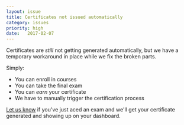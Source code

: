 ```yaml
---
layout: issue
title: Certificates not issued automatically
category: issues
priority: high
date:   2017-02-07
---
```


Certificates are _still_ not getting generated automatically, but we have a temporary workaround in place while we fix the broken parts.

Simply:
- You can enroll in courses
- You can take the final exam
- You can _earn_ your certificate
- We have to manually trigger the certification process

[Let us know](https://thegymnasium.com/support) if you've just aced an exam and we'll get your certificate generated and showing up on your dashboard.
